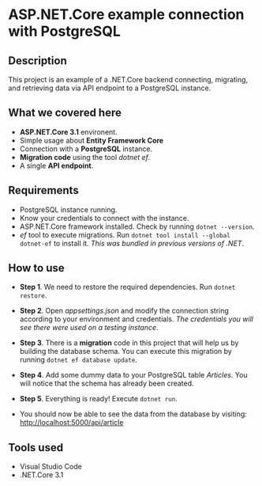 # ASP.NET.Core example connection with PostgreSQL

## Description

This project is an example of a .NET.Core backend connecting, migrating, and retrieving data via API endpoint to a PostgreSQL instance.

## What we covered here

- **ASP.NET.Core 3.1** environent.
- Simple usage about **Entity Framework Core**
- Connection with a **PostgreSQL** instance.
- **Migration code** using the tool *dotnet ef*.
- A single **API endpoint**.

## Requirements

- PostgreSQL instance running.
- Know your credentials to connect with the instance.
- ASP.NET.Core framework installed. Check by running `dotnet --version`.
- *ef* tool to execute migrations. Run `dotnet tool install --global dotnet-ef` to install it. *This was bundled in previous versions of .NET*.

## How to use

- **Step 1**. We need to restore the required dependencies. Run `dotnet restore`.

- **Step 2**. Open _appsettings.json_ and modify the connection string according to your environment and credentials. *The credentials you will see there were used on a testing instance*.


- **Step 3**. There is a **migration** code in this project that will help us by building the database schema. You can execute this migration by running `dotnet ef database update`.

- **Step 4**. Add some dummy data to your PostgreSQL table *Articles*. You will notice that the schema has already been created.

- **Step 5**. Everything is ready! Execute `dotnet run`.

- You should now be able to see the data from the database by visiting: [http://localhost:5000/api/article]()

## Tools used
- Visual Studio Code
- .NET.Core 3.1
